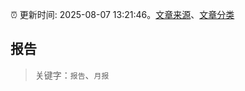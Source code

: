 :alarm_clock: 更新时间: 2025-08-07 13:21:46。[文章来源](/README.md)、[文章分类](/TAGS.md)

## 报告


> 关键字：`报告`、`月报`



